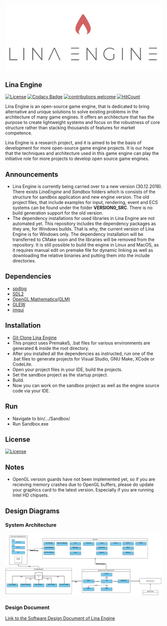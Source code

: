 ![Lina](Docs/Images/LinaLogo.png?raw=true "Title")

## Lina Engine  
[![License](https://img.shields.io/badge/License-Apache%202.0-blue.svg)](https://opensource.org/licenses/Apache-2.0) 
[![Codacy Badge](https://api.codacy.com/project/badge/Grade/12c68c16c719427786597403aee43eb4)](https://app.codacy.com/app/inanevin/LinaEngine?utm_source=github.com&utm_medium=referral&utm_content=inanevin/LinaEngine&utm_campaign=Badge_Grade_Dashboard)
[![contributions welcome](https://img.shields.io/badge/contributions-welcome-brightgreen.svg?style=flat)](https://github.com/inanevin/LinaEngine/issues) 
[![HitCount](http://hits.dwyl.io/inanevin/LinaEngine.svg)](http://hits.dwyl.io/inanevin/LinaEngine)

Lina Engine is an open-source game engine, that is dedicated to bring alternative and unique solutions to solve existing problems in the architecture of many game engines. It offers an architecture that has the purpose to create lightweight systems and focus on the robustness of core structure rather than stacking thousands of features for market competence. 

Lina Engine is a research project, and it is aimed to be the basis of development for more open-source game engine projects. It is our hope that the techniques and architecture used in this game engine can play the initiative role for more projects to develop open source game engines.

## Announcements

-  Lina Engine is currently being carried over to a new version (30.12.2018). There exists _LinaEngine_ and _Sandbox_ folders which is consists of the structure for sandbox application and new engine version. The old project files, that include examples for input, rendering, event and ECS systems can be found under the folder __VERSION0_SRC__. There is no build generation support for the old version. 
-  The dependency installations for used libraries in Lina Engine are not automated yet. This repository includes the dependency packages as they are, for Windows builds. That is why, the current version of Lina Engine is for Windows only. The dependency installation will be transferred to CMake soon and the libraries will be removed from the repository. It is still possible to build the engine in Linux and MacOS, as it requires manual edit on premake file for dynamic linking as well as downloading the relative binaries and putting them into the include directories.

## Dependencies
-  [spdlog](https://github.com/gabime/spdlog)
-  [SDL2](https://www.libsdl.org/)
-  [OpenGL Mathematics(GLM)](https://glm.g-truc.net/0.9.9/index.html)
-  [GLEW](http://glew.sourceforge.net/)
-  [imgui](https://github.com/ocornut/imgui)

## Installation

-  [Git Clone Lina Engine](https://github.com/inanevin/LinaEngine)
-  This project uses Premake5, .bat files for various environments are generated & inside the root directory.
-  After you installed all the dependencies as instructed, run one of the .bat files to generate projects for Visual Studio, GNU Make, XCode or CodeLite.
-  Open your project files in your IDE, build the projects. 
-  Set the sandbox project as the startup project.
-  Build.
-  Now you can work on the sandbox project as well as the engine source code via your IDE. 

## Run

-  Navigate to bin/.../Sandbox/
-  Run Sandbox.exe

## License

[![License](https://img.shields.io/badge/License-Apache%202.0-blue.svg)](https://opensource.org/licenses/Apache-2.0)

## Notes
-  OpenGL version guards have not been implemented yet, so if you are recieving memory crashes due to OpenGL buffers, please do update your graphics card to the latest version. Especially if you are running Intel HD chipsets.

## Design Diagrams

### System Architecture
![Diagram 1](Docs/Images/SCS.png?raw=true "Title")

### Design Document

[Link to the Software Design Document of Lina Engine](https://docs.google.com/document/d/13Z1D77WbLJkyq0Q2Q9DdKKSM4tfqiZHQi_j_x0Rs5Ec/edit?usp=sharing)
